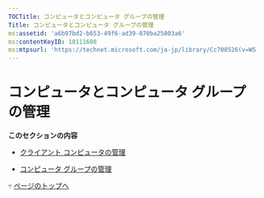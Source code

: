 ```yaml
---
TOCTitle: コンピュータとコンピュータ グループの管理
Title: コンピュータとコンピュータ グループの管理
ms:assetid: 'a6b97bd2-b653-49f6-ad39-070ba25003a6'
ms:contentKeyID: 18111608
ms:mtpsurl: 'https://technet.microsoft.com/ja-jp/library/Cc708526(v=WS.10)'
---
```


コンピュータとコンピュータ グループの管理
=========================================

**このセクションの内容**

-   [クライアント コンピュータの管理](http://www.microsoft.com/japan/technet/prodtechnol/windowsserver2003/library/wsus/wsusoperationsguidetc/d643f37e-9958-401d-9b56-1bb332c690f3.mspx)

-   [コンピュータ グループの管理](http://www.microsoft.com/japan/technet/prodtechnol/windowsserver2003/library/wsus/wsusoperationsguidetc/14fbb1ef-b9b8-4c9e-a42a-a7237948251a.mspx)

![](images/Cc708526.arrow_px_up(ja-jp,WS.10).gif) [ページのトップへ](#ctl00_rs1_eb1_panel1)
